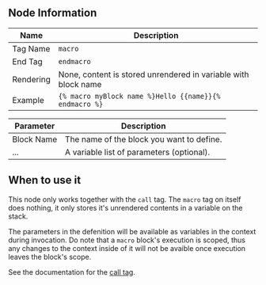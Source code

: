 ## Node Information

| Name      | Description                                                     |
|-----------|-----------------------------------------------------------------|
| Tag Name  | `macro`                                                         |
| End Tag   | `endmacro`                                                      |
| Rendering | None, content is stored unrendered in variable with block name  |
| Example   | `{% macro myBlock name %}Hello {{name}}{% endmacro %}`          |


| Parameter  | Description                               | 
|------------|-------------------------------------------|
| Block Name | The name of the block you want to define. |
| ...        | A variable list of parameters (optional). |

## When to use it

This node only works together with the `call` tag. The `macro` tag on itself
does nothing, it only stores it's unrendered contents in a variable on the
stack.

The parameters in the defenition will be available as variables in the context
during invocation. Do note that a `macro` block's execution is scoped, thus any
changes to the context inside of it will not be avaible once execution leaves
the block's scope.

See the documentation for the [call tag](tag-call.md).
